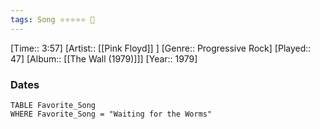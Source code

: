 ```yaml
---
tags: Song ⭐⭐⭐⭐⭐ 💛
---
```

[Time:: 3:57]
[Artist:: [[Pink Floyd]] ]
[Genre:: Progressive Rock]
[Played:: 47]
[Album:: [[The Wall (1979)]]]
[Year:: 1979]
### Dates
````dataview
TABLE Favorite_Song
WHERE Favorite_Song = "Waiting for the Worms"
````